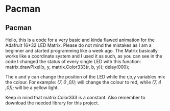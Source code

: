 # Pacman
## Pacman
Hello, this is a code for a very basic and kinda flawed animation for the Adafruit 16\*32 LED Matrix.
Please do not mind the mistakes as I am a beginner and started programming like a week ago.
The Matrix basically works like a coordinate system and I used it as such, as you can see in the code I changed the status of every single LED with this function: matrix.drawPixel(x, y, matrix.Color333(r, b, y));
  delay(000);
  
  The x and y can change the position of the LED while the r,b,y variables mix the colour. 
  For example: 
   *(7, 0 ,0));* will change the colour to red, while  *(7, 4 ,0));* will be a yellow light.
   
  Keep in mind that matrix.Color333 is a constant.
  Also remember to download the needed library for this project.
